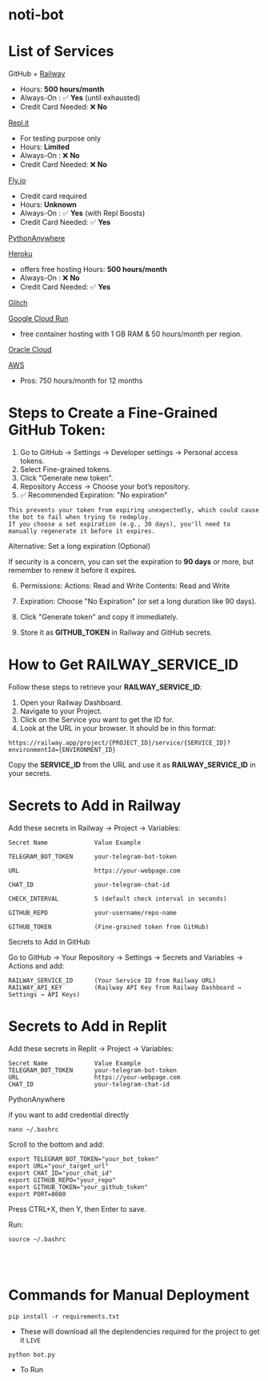 # noti-bot

# List of Services

GitHub + [Railway](https://railway.com/)
- Hours: **500 hours/month**
- Always-On : ✅ **Yes** (until exhausted)	
- Credit Card Needed: ❌ **No**

[Repl.it](https://replit.com/) 
- For testing purpose only
- Hours: **Limited**
- Always-On : ❌ **No**	
- Credit Card Needed: ❌ **No**

[Fly.io](https://fly.io/)
- Credit card required
- Hours: **Unknown**
- Always-On : ✅ **Yes** (with Repl Boosts)
- Credit Card Needed: ✅ **Yes**

[PythonAnywhere](https://www.pythonanywhere.com/)

[Heroku](https://www.heroku.com/)
- offers free hosting Hours: **500 hours/month**
- Always-On : ❌ **No**	
- Credit Card Needed: ✅ **Yes**

[Glitch](https://glitch.com/)

[Google Cloud Run](https://cloud.google.com/) 
- free container hosting with 1 GB RAM & 50 hours/month per region.

[Oracle Cloud](https://www.oracle.com/cloud/)

[AWS](https://aws.amazon.com/)
- Pros: 750 hours/month for 12 months


# Steps to Create a Fine-Grained GitHub Token:

1.    Go to GitHub → Settings → Developer settings → Personal access tokens.
2.    Select Fine-grained tokens.
3.    Click "Generate new token".
4.    Repository Access → Choose your bot’s repository.
5.    ✅ Recommended Expiration: "No expiration"

    This prevents your token from expiring unexpectedly, which could cause the bot to fail when trying to redeploy.
    If you choose a set expiration (e.g., 30 days), you'll need to manually regenerate it before it expires.

Alternative: Set a long expiration (Optional)

If security is a concern, you can set the expiration to **90 days** or more, but remember to renew it before it expires.

6.    Permissions:
        Actions: Read and Write
        Contents: Read and Write

7.    Expiration: Choose "No Expiration" (or set a long duration like 90 days).

8.    Click "Generate token" and copy it immediately.

9.    Store it as **GITHUB_TOKEN** in Railway and GitHub secrets.



# How to Get RAILWAY_SERVICE_ID

Follow these steps to retrieve your **RAILWAY_SERVICE_ID**:

1.    Open your Railway Dashboard.
2.    Navigate to your Project.
3.    Click on the Service you want to get the ID for.
4.    Look at the URL in your browser. It should be in this format:

```https://railway.app/project/{PROJECT_ID}/service/{SERVICE_ID}?environmentId={ENVIRONMENT_ID}```

Copy the **SERVICE_ID** from the URL and use it as **RAILWAY_SERVICE_ID** in your secrets.


# Secrets to Add in Railway

Add these secrets in Railway → Project → Variables:

```
Secret Name	            Value Example

TELEGRAM_BOT_TOKEN	    your-telegram-bot-token

URL	                    https://your-webpage.com

CHAT_ID	                your-telegram-chat-id

CHECK_INTERVAL	        5 (default check interval in seconds)

GITHUB_REPO	            your-username/repo-name

GITHUB_TOKEN	        (Fine-grained token from GitHub)
```

Secrets to Add in GitHub

Go to GitHub → Your Repository → Settings → Secrets and Variables → Actions and add:

```
RAILWAY_SERVICE_ID	    (Your Service ID from Railway URL)
RAILWAY_API_KEY	        (Railway API Key from Railway Dashboard → Settings → API Keys)
```

# Secrets to Add in Replit

Add these secrets in Replit → Project → Variables:

```
Secret Name	            Value Example
TELEGRAM_BOT_TOKEN	    your-telegram-bot-token
URL	                    https://your-webpage.com
CHAT_ID	                your-telegram-chat-id
```

PythonAnywhere

if you want to add credential directly
```
nano ~/.bashrc
```

Scroll to the bottom and add:
```
export TELEGRAM_BOT_TOKEN="your_bot_token"
export URL="your_target_url"
export CHAT_ID="your_chat_id"
export GITHUB_REPO="your_repo"
export GITHUB_TOKEN="your_github_token"
export PORT=8080
```

Press CTRL+X, then Y, then Enter to save.

Run:
```
source ~/.bashrc
```
<br><br>

# Commands for Manual Deployment
```
pip install -r requirements.txt
```

- These will download all the deplendencies required for the project to get it `LIVE`

```
python bot.py
```
- To Run